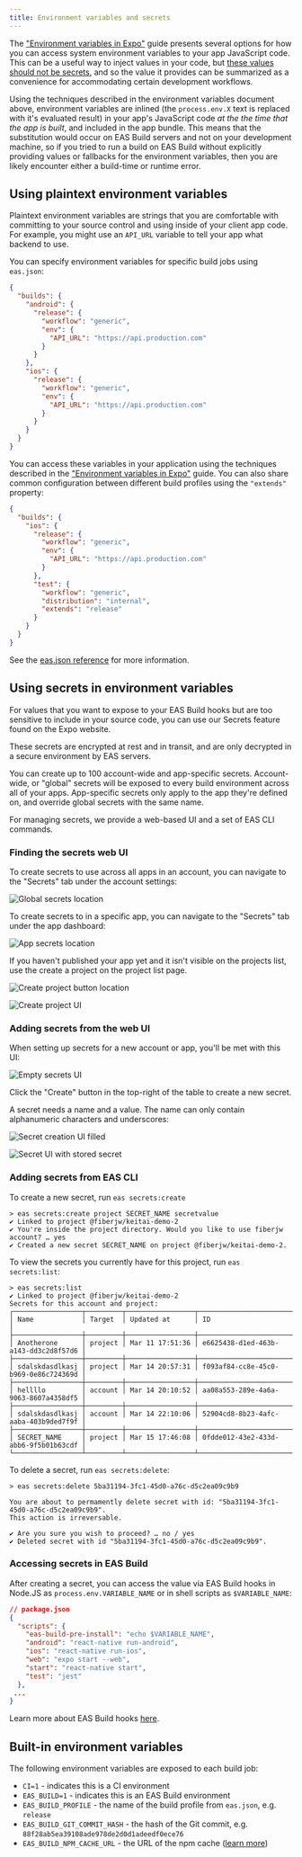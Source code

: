 ```yaml
---
title: Environment variables and secrets
---
```


The ["Environment variables in Expo"](/guides/environment-variables.md) guide presents several options for how you can access system environment variables to your app JavaScript code. This can be a useful way to inject values in your code, but [these values should not be secrets](/guides/environment-variables.md#security-considerations), and so the value it provides can be summarized as a convenience for accommodating certain development workflows.

Using the techniques described in the environment variables document above, environment variables are inlined (the `process.env.X` text is replaced with it's evaluated result) in your app's JavaScript code _at the the time that the app is built_, and included in the app bundle. This means that the substitution would occur on EAS Build servers and not on your development machine, so if you tried to run a build on EAS Build without explicitly providing values or fallbacks for the environment variables, then you are likely encounter either a build-time or runtime error.

## Using plaintext environment variables

Plaintext environment variables are strings that you are comfortable with committing to your source control and using inside of your client app code. For example, you might use an `API_URL` variable to tell your app what backend to use.

You can specify environment variables for specific build jobs using `eas.json`:

```json
{
  "builds": {
    "android": {
      "release": {
        "workflow": "generic",
        "env": {
          "API_URL": "https://api.production.com"
        }
      }
    },
    "ios": {
      "release": {
        "workflow": "generic",
        "env": {
          "API_URL": "https://api.production.com"
        }
      }
    }
  }
}
```

You can access these variables in your application using the techniques described in the ["Environment variables in Expo"](/guides/environment-variables.md) guide. You can also share common configuration between different build profiles using the `"extends"` property:

```json
{
  "builds": {
    "ios": {
      "release": {
        "workflow": "generic",
        "env": {
          "API_URL": "https://api.production.com"
        }
      },
      "test": {
        "workflow": "generic",
        "distribution": "internal",
        "extends": "release"
      }
    }
  }
}
```

See the [eas.json reference](/build/eas-json.md) for more information.

## Using secrets in environment variables

For values that you want to expose to your EAS Build hooks but are too sensitive to include in your source code, you can use our Secrets feature found on the Expo website.

These secrets are encrypted at rest and in transit, and are only decrypted in a secure environment by EAS servers.

You can create up to 100 account-wide and app-specific secrets. Account-wide, or "global" secrets will be exposed to every build environment across all of your apps. App-specific secrets only apply to the app they're defined on, and override global secrets with the same name.

For managing secrets, we provide a web-based UI and a set of EAS CLI commands.

### Finding the secrets web UI

To create secrets to use across all apps in an account, you can navigate to the "Secrets" tab under the account settings:

![Global secrets location](/static/images/eas-build/environment-secrets/secrets-account-nav.png)

To create secrets to in a specific app, you can navigate to the "Secrets" tab under the app dashboard:

![App secrets location](/static/images/eas-build/environment-secrets/secrets-project-nav.png)

If you haven't published your app yet and it isn't visible on the projects list, use the create a project on the project list page.

![Create project button location](/static/images/eas-build/environment-secrets/project-creation-navigation.png)

![Create project UI](/static/images/eas-build/environment-secrets/project-creation-web.png)

### Adding secrets from the web UI

When setting up secrets for a new account or app, you'll be met with this UI:

![Empty secrets UI](/static/images/eas-build/environment-secrets/secrets-empty.png)

Click the "Create" button in the top-right of the table to create a new secret.

A secret needs a name and a value. The name can only contain alphanumeric characters and underscores:

![Secret creation UI filled](/static/images/eas-build/environment-secrets/secrets-create-filled.png)

![Secret UI with stored secret](/static/images/eas-build/environment-secrets/secrets-populated.png)

### Adding secrets from EAS CLI

To create a new secret, run `eas secrets:create`

```
> eas secrets:create project SECRET_NAME secretvalue
✔ Linked to project @fiberjw/keitai-demo-2
✔ You're inside the project directory. Would you like to use fiberjw account? … yes
✔ ️Created a new secret SECRET_NAME on project @fiberjw/keitai-demo-2.
```

To view the secrets you currently have for this project, run `eas secrets:list`:

```
> eas secrets:list
✔ Linked to project @fiberjw/keitai-demo-2
Secrets for this account and project:
┌─────────────────┬─────────┬─────────────────┬──────────────────────────────────────┐
│ Name            │ Target  │ Updated at      │ ID                                   │
├─────────────────┼─────────┼─────────────────┼──────────────────────────────────────┤
│ Anotherone      │ project │ Mar 11 17:51:36 │ e6625438-d1ed-463b-a143-dd3c2d8f57d6 │
├─────────────────┼─────────┼─────────────────┼──────────────────────────────────────┤
│ sdalskdasdlkasj │ project │ Mar 14 20:57:31 │ f093af84-cc8e-45c0-b969-0e86c724369d │
├─────────────────┼─────────┼─────────────────┼──────────────────────────────────────┤
│ hellllo         │ account │ Mar 14 20:10:52 │ aa08a553-289e-4a6a-9063-8607a4358df5 │
├─────────────────┼─────────┼─────────────────┼──────────────────────────────────────┤
│ sdalskdasdlkasj │ account │ Mar 14 22:10:06 │ 52904cd8-8b23-4afc-aaba-403b9ded7f9f │
├─────────────────┼─────────┼─────────────────┼──────────────────────────────────────┤
│ SECRET_NAME     │ project │ Mar 15 17:46:08 │ 0fdde012-43e2-433d-abb6-9f5b01b63cdf │
└─────────────────┴─────────┴─────────────────┴──────────────────────────────────────┘
```

To delete a secret, run `eas secrets:delete`:

```
> eas secrets:delete 5ba31194-3fc1-45d0-a76c-d5c2ea09c9b9

You are about to permamently delete secret with id: "5ba31194-3fc1-45d0-a76c-d5c2ea09c9b9".
This action is irreversable.

✔ Are you sure you wish to proceed? … no / yes
✔ ️Deleted secret with id "5ba31194-3fc1-45d0-a76c-d5c2ea09c9b9".
```

### Accessing secrets in EAS Build

After creating a secret, you can access the value via EAS Build hooks in Node.JS as `process.env.VARIABLE_NAME` or in shell scripts as `$VARIABLE_NAME`:

```json
// package.json
{
  "scripts": {
    "eas-build-pre-install": "echo $VARIABLE_NAME",
    "android": "react-native run-android",
    "ios": "react-native run-ios",
    "web": "expo start --web",
    "start": "react-native start",
    "test": "jest"
  },
 ...
}
```

Learn more about EAS Build hooks [here](/build-reference/how-tos/#eas-build-specific-npm-hooks).

## Built-in environment variables

The following environment variables are exposed to each build job:

- `CI=1` - indicates this is a CI environment
- `EAS_BUILD=1` - indicates this is an EAS Build environment
- `EAS_BUILD_PROFILE` - the name of the build profile from `eas.json`, e.g. `release`
- `EAS_BUILD_GIT_COMMIT_HASH` - the hash of the Git commit, e.g. `88f28ab5ea39108ade978de2d0d1adeedf0ece76`
- `EAS_BUILD_NPM_CACHE_URL` - the URL of the npm cache ([learn more](how-tos.md#using-npm-cache-with-yarn-v1))
